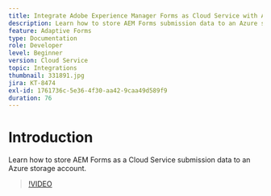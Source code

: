 ```yaml
---
title: Integrate Adobe Experience Manager Forms as Cloud Service with Azure storage
description: Learn how to store AEM Forms submission data to an Azure storage account.
feature: Adaptive Forms
type: Documentation
role: Developer
level: Beginner
version: Cloud Service
topic: Integrations
thumbnail: 331891.jpg
jira: KT-8474
exl-id: 1761736c-5e36-4f30-aa42-9caa49d589f9
duration: 76
---
```

# Introduction

Learn how to store AEM Forms as a Cloud Service submission data to an Azure storage account.

>[!VIDEO](https://video.tv.adobe.com/v/336028?quality=12&learn=on)
